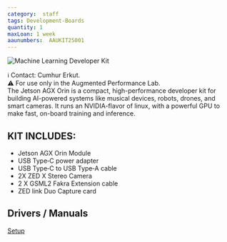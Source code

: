 ```yaml
---
category:  staff
tags: Development-Boards
quantity: 1
maxLoan: 1 week
aaunumbers:  AAUKIT25001
---
```

![Machine Learning Developer Kit](https://developer.download.nvidia.com/embedded/images/jetsonAgxOrin/getting_started/jaodk_1024px.png)

ℹ️ Contact: Cumhur Erkut. <br>⚠️ For use only in the Augmented Performance Lab. <br>The Jetson AGX Orin is a compact, high-performance developer kit for building AI-powered systems like musical devices, robots, drones, and smart cameras. It runs an NVIDIA-flavor of linux, with a powerful GPU to make fast, on-board training and inference.
## KIT INCLUDES:
-  Jetson AGX Orin Module 
-  USB Type‑C power adapter 
-  USB Type‑C to USB Type‑A cable 
- 2X ZED X Stereo Camera 
-  2 X GSML2 Fakra Extension cable 
- ZED link Duo Capture card

## Drivers / Manuals
[Setup](https://developer.nvidia.com/embedded/learn/get-started-jetson-agx-orin-devkit)



